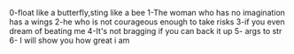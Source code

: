 0-float like a butterfly,sting like a bee
1-The woman who has no imagination has a wings
2-he who is not courageous enough to take risks
3-if you even dream of beating me
4-It's not bragging if you can back it up
5- args to str
6- I will show you how great i am
